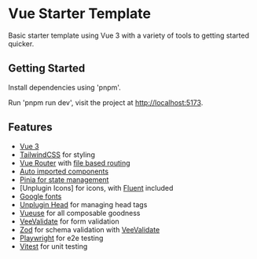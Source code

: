 # Vue Starter Template

Basic starter template using Vue 3 with a variety of tools to getting started quicker.

## Getting Started

Install dependencies using 'pnpm'.

Run 'pnpm run dev', visit the project at [http://localhost:5173](http://localhost:5173).

## Features

- [Vue 3](https://vuejs.org/)
- [TailwindCSS](https://tailwindcss.com/) for styling
- [Vue Router](https://router.vuejs.org/) with [file based routing](https://uvr.esm.is/)
- [Auto imported components](https://github.com/unplugin/unplugin-vue-components)
- [Pinia for state management](https://pinia.vuejs.org/)
- [Unplugin Icons] for icons, with [Fluent](https://icon-sets.iconify.design/fluent/) included
- [Google fonts](https://github.com/feat-agency/vite-plugin-webfont-dl)
- [Unplugin Head](https://unhead.unjs.io/) for managing head tags
- [Vueuse](https://vueuse.org/) for all composable goodness
- [VeeValidate](https://vee-validate.logaretm.com/v4/) for form validation
- [Zod](https://zod.dev/) for schema validation with [VeeValidate](https://vee-validate.logaretm.com/v4/integrations/zod-schema-validation/)
- [Playwright](https://playwright.dev/) for e2e testing
- [Vitest](https://vite.dev/guide/features.html#testing) for unit testing
